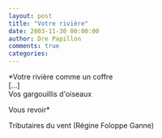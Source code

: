```yaml
---
layout: post
title: "Votre rivière"
date: 2003-11-30 00:00:00
author: Dre Papillon
comments: true
categories: 
---
```



*Votre rivière comme un coffre<br />
[...]<br />
Vos gargouillis d'oiseaux

Vous revoir*

Tributaires du vent (Régine Foloppe Ganne)